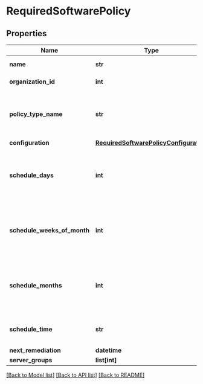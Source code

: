 # RequiredSoftwarePolicy

## Properties
Name | Type | Description | Notes
------------ | ------------- | ------------- | -------------
**name** | **str** | The name of the policy. | 
**organization_id** | **int** | Organization ID for the specified policy | 
**policy_type_name** | **str** | The name of the type of policy you are creating. Optional when updating an existing policy. | [default to 'required_software']
**configuration** | [**RequiredSoftwarePolicyConfiguration**](RequiredSoftwarePolicyConfiguration.md) |  | 
**schedule_days** | **int** | Decimal value of binary day schedule. See [Policy and Device Filters, and Scheduling - Example Days per Week](/developer-portal/policy_filters_schedule/#example-days-per-week). | 
**schedule_weeks_of_month** | **int** | Decimal value of binary week schedule. See [Policy and Device Filters, and Scheduling - Example Weeks per Month](/developer-portal/policy_filters_schedule/#example-weeks-per-month). | [optional] 
**schedule_months** | **int** | Decimal value of binary month schedule. See [Policy and Device Filters, and Scheduling - Example Months per Year](/developer-portal/policy_filters_schedule/#example-months-per-year). | [optional] 
**schedule_time** | **str** | Scheduled time for automatic policy execution. Format: &#x60;\&quot;hh:mm\&quot;&#x60; | 
**next_remediation** | **datetime** |  | [optional] 
**server_groups** | **list[int]** |  | 

[[Back to Model list]](../README.md#documentation-for-models) [[Back to API list]](../README.md#documentation-for-api-endpoints) [[Back to README]](../README.md)

